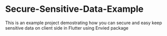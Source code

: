 # Secure-Sensitive-Data-Example
This is an example project demostrating how you can secure and easy keep sensitive data on client side in Flutter  using Envied package
